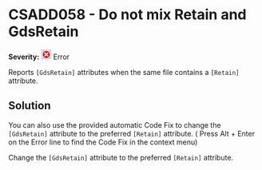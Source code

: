 # CSADD058 - Do not mix Retain and GdsRetain

**Severity:** ![Error](../images/Error.png) Error

Reports `[GdsRetain]` attributes when the same file contains a `[Retain]` attribute.

## Solution

You can also use the provided automatic Code Fix to change the `[GdsRetain]` attribute to the preferred `[Retain]` attribute. ( Press Alt + Enter on the Error line to find the Code Fix in the context menu) 

Change the `[GdsRetain]` attribute to the preferred `[Retain]` attribute.